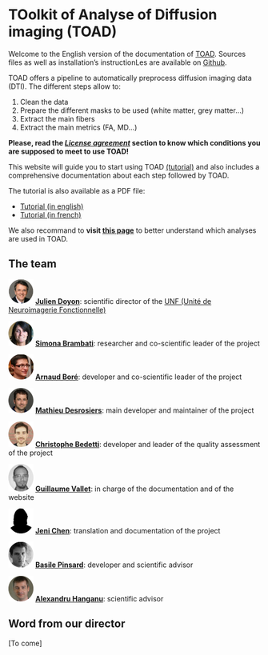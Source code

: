 # TOolkit of Analyse of Diffusion imaging (TOAD)

Welcome to the English version of the documentation of [TOAD](http://unf-montreal.ca/toad/).
Sources files as well as installation’s instructionLes are available on [Github](https://github.com/UNFmontreal/toad).

TOAD offers a pipeline to automatically preprocess diffusion imaging data (DTI).
The different steps allow to:

1. Clean the data
2. Prepare the different masks to be used (white matter, grey matter...)
3. Extract the main fibers
4. Extract the main metrics (FA, MD...)

**Please, read the [*License agreement*](about/license.md) section to know which conditions you are supposed to meet to use TOAD!**

This website will guide you to start using TOAD [(tutorial)](tuto/01-requirements.md) and also includes a comprehensive documentation about each step followed by TOAD.

The tutorial is also available as a PDF file:

- [Tutorial (in english)](../../Toad_Tuto_en.pdf)
- [Tutorial (in french)](../../Toad_Tuto_fr.pdf)

We also recommand to **visit [this page](tuto/00-refs.md)** to better understand which analyses are used in TOAD.


## The team

<img src="figs/JDoyon.jpg" alt="Julien Doyon" style="width: 50px;"/> [**Julien Doyon**](mailto:julien.doyon@umontreal.ca):  scientific director of the [UNF (Unité de Neuroimagerie Fonctionnelle)](www.unf-montreal.ca)

<img src="figs/SBrambati.jpg" alt="Simona Brambati" style="width: 50px;"/> [**Simona Brambati**](mailto:simonabrambati@gmail.com): researcher and co-scientific leader of the project

<img src="figs/ABore.jpg" alt="Arnaud Boré" style="width: 50px;"/> [**Arnaud Boré**](mailto:arnaud.bore@gmail.com): developer and co-scientific leader of the project

<img src="figs/MDesrosiers.jpg" alt="Mathieu Desrosiers" style="width: 50px;"/> [**Mathieu Desrosiers**](mailto:mathieu.desrosiers@criugm.qc.ca): main developer and maintainer of the project

<img src="figs/CBedetti.jpg" alt="Christophe Bedetti" style="width: 50px;"/> [**Christophe Bedetti**](mailto:christophe.bedetti@gmail.com): developer and leader of the quality assessment of the project 

<img src="figs/GVallet.jpg" alt="Guillaume Vallet" style="width: 50px;"/>  [**Guillaume Vallet**](mailto:gtvallet@gmail.com): in charge of the documentation and of the website

<img src="figs/JChen.jpg" alt="Jeni Chen" style="width: 50px;"/> [**Jeni Chen**](mailto:jen-i.chen@umontreal.ca): translation and documentation of the project

<img src="figs/BPinsard.jpg" alt="Basile Pinsard" style="width: 50px;"/> [**Basile Pinsard**](mailto:basile.pinsard@gmail.com): developer and scientific advisor

<img src="figs/AHanganu.jpg" alt="Alexandru Hanganu" style="width: 50px;"/> [**Alexandru Hanganu**](mailto:julien.doyon@umontreal.ca): scientific advisor


## Word from our director

[To come]

